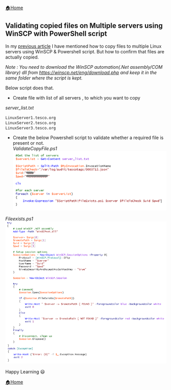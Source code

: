 [:house:Home](https://github.com/debbiswal/Articles)  

## Validating copied files on Multiple servers using WinSCP with PowerShell script  

In my [previous article]() I have mentioned how to copy files to multiple Linux servers using WinSCP & Powershell script.
But how to confirm that files are actually copied.

*Note : You need to download the WinSCP automation(.Net assembly/COM library) dll from https://winscp.net/eng/download.php and keep it in the same folder where the script is kept.*  

Below script does that.  

* Create file with list of all servers , to which you want to copy  

*server_list.txt*  
```
LinuxServer1.tesco.org
LinuxServer2.tesco.org
LinuxServer3.tesco.org
```  

* Create the below Powershell script to validate whether a required file is present or not.  
*ValidateCopyFile.ps1*   
![img1](images/img1.png)  

*Fileexists.ps1*  
![img2](images/img2.png)  


Happy Learning :smiley:  

[:house:Home](https://github.com/debbiswal/Articles)
